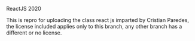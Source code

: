 ReactJS 2020

This is repro for uploading the class react js imparted by Cristian Paredes, 
the license included applies only to this branch, any other branch has a different or no license.